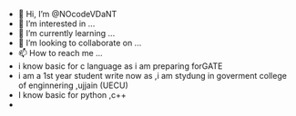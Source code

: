 - 👋 Hi, I’m @NOcodeVDaNT
- 👀 I’m interested in ...
- 🌱 I’m currently learning ...
- 💞️ I’m looking to collaborate on ...
- 📫 How to reach me ...
- i know basic for c language as i am preparing forGATE
- i am a 1st year student write now as ,i am stydung in goverment college of enginnering ,ujjain (UECU)
- I know basic for python ,c++
- 

<!---
NOcodeVDaNT/NOcodeVDaNT is a ✨ special ✨ repository because its `README.md` (this file) appears on your GitHub profile.
You can click the Preview link to take a look at your changes.
--->
